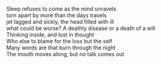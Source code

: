Sleep refuses to come as the mind unravels  
torn apart by more than the days travels  
jet lagged and sickly, the head filled with ill  
what could be worse? A deathly disease or a death of a will  
Thinking inside, and lost in thought  
Who else to blame for the loss but the self  
Many words are that burn through the night  
The mouth moves along, but no talk comes out  


